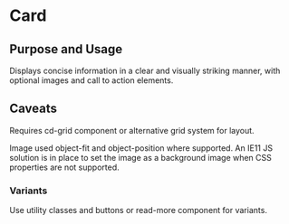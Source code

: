# Card

## Purpose and Usage
Displays concise information in a clear and visually striking manner, with optional images and call to action elements.

## Caveats
Requires cd-grid component or alternative grid system for layout.

Image used object-fit and object-position where supported. An IE11 JS solution is in place to set the image as a background image when CSS properties are not supported.

### Variants
Use utility classes and buttons or read-more component for variants.
